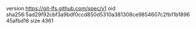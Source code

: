 version https://git-lfs.github.com/spec/v1
oid sha256:5ad29f92cbf3a9bdf0ccd850d5310a381308ce9854607c2fb11b189645afbd16
size 4361
